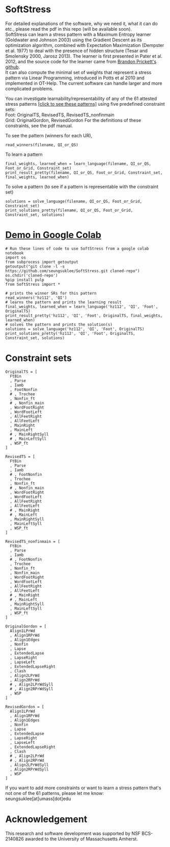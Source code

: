 # SoftStress
For detailed explanations of the software, why we need it, what it can do etc., please read the pdf in this repo (will be available soon). \
SoftStress can learn a stress pattern with a Maximum Entropy learner (Goldwater and Johnson 2003) using the Gradient Descent as its optimization algorithm, combined with Expectation Maximization (Dempster et al. 1977) to deal with the presence of hidden structure (Tesar and Smolensky 2000, Jarosz 2013). The learner is first presented in Pater et al. 2012, and the source code for the learner came from [Brandon Prickett's github](https://github.com/blprickett/Hidden-Structure-MaxEnt). \
It can also compute the minimal set of weights that represent a stress pattern via Linear Programming, introduced in Potts et al 2010 and implemented in OT-Help. The current software can handle larger and more complicated problems. 

You can investigate learnability/representability of any of the 61 attested stress patterns [[click to see these patterns]](https://docs.google.com/spreadsheets/d/1S6ZATuLHsgWLTHFUazIvdQwL-Gkr5H2XmsrDtYzQ8qI/edit#gid=1787957068) using five predefined constraint sets:\
Foot: OriginalTS, RevisedTS, RevisedTS_nonfinmain\
Grid: OriginalGordon, RevisedGordon
For the definitions of these constraints, see the pdf manual.

To see the pattern (winners for each UR), 
```
read_winners(filename, QI_or_QS)
```
To learn a pattern
```
final_weights, learned_when = learn_language(filename, QI_or_QS, Foot_or_Grid, Constraint_set)
print_result_pretty(filename, QI_or_QS, Foot_or_Grid, Constraint_set, final_weights, learned_when)
```
To solve a pattern (to see if a pattern is representable with the constraint set)
```
solutions = solve_language(filename, QI_or_QS, Foot_or_Grid, Constraint_set)
print_solutions_pretty(filename, QI_or_QS, Foot_or_Grid, Constraint_set, solutions)
```
# [Demo in Google Colab](https://colab.research.google.com/drive/10kKmw0Eeb4F-8F99WxRzdu31Tlcnp6ff?usp=sharing)
```
# Run these lines of code to use SoftStress from a google colab notebook
import os
from subprocess import getoutput
getoutput("git clone -l -s https://github.com/seungsuklee/SoftStress.git cloned-repo")
os.chdir('cloned-repo')
%pip install pulp
from SoftStress import *
```
```
# prints the winner SRs for this pattern
read_winners('hz112', 'QI')
# learns the pattern and prints the learning result
final_weights, learned_when = learn_language('hz112', 'QI', 'Foot', OriginalTS)
print_result_pretty('hz112', 'QI', 'Foot', OriginalTS, final_weights, learned_when)
# solves the pattern and prints the solution(s)
solutions = solve_language('hz112', 'QI', 'Foot', OriginalTS)
print_solutions_pretty('hz112', 'QI', 'Foot', OriginalTS, Constraint_set, solutions)
```

# Constraint sets
```
OriginalTS = [
  FtBin
  , Parse	
  , Iamb
  , FootNonfin
  # , Trochee
  , Nonfin_ft
  # , Nonfin_main
  , WordFootRight
  , WordFootLeft
  , AllFeetRight
  , AllFeetLeft
  , MainRight
  , MainLeft
  # , MainRightSyll
  # , MainLeftSyll
  , WSP_ft
]

RevisedTS = [
  FtBin
  , Parse	
  , Iamb
  # , FootNonfin
  , Trochee
  , Nonfin_ft
  # , Nonfin_main
  , WordFootRight
  , WordFootLeft
  , AllFeetRight
  , AllFeetLeft
  # , MainRight
  # , MainLeft
  , MainRightSyll
  , MainLeftSyll
  , WSP_ft
]

RevisedTS_nonfinmain = [
  FtBin
  , Parse	
  , Iamb
  # , FootNonfin
  , Trochee
  , Nonfin_ft
  , Nonfin_main
  , WordFootRight
  , WordFootLeft
  , AllFeetRight
  , AllFeetLeft
  # , MainRight
  # , MainLeft
  , MainRightSyll
  , MainLeftSyll
  , WSP_ft
]

OriginalGordon = [
  Align1LPrWd
  , Align1RPrWd	
  , Align1Edges
  , Nonfin
  , Lapse
  , ExtendedLapse
  , LapseRight
  , LapseLeft
  , ExtendedLapseRight
  , Clash
  , Align2LPrWd
  , Align2RPrWd
  # , Align2LPrWdSyll
  # , Align2RPrWdSyll
  , WSP
]

RevisedGordon = [
  Align1LPrWd
  , Align1RPrWd	
  , Align1Edges
  , Nonfin
  , Lapse
  , ExtendedLapse
  , LapseRight
  , LapseLeft
  , ExtendedLapseRight
  , Clash
  # , Align2LPrWd
  # , Align2RPrWd
  , Align2LPrWdSyll
  , Align2RPrWdSyll
  , WSP
]
```
If you want to add more constraints or want to learn a stress pattern that's not one of the 61 patterns, please let me know: seungsuklee[at]umass[dot]edu
# Acknowledgement
This research and software development was supported by NSF BCS-2140826 awarded to the University of Massachusetts Amherst.
